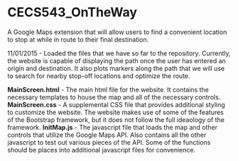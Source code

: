 # CECS543_OnTheWay
A Google Maps extension that will allow users to find a convenient location to stop at while in route to their final destination.

11/01/2015 - Loaded the files that we have so far to the repository. Currently, the website is capable of displaying the path once the user has entered an origin and destination. It also plots markers along the path that we will use to search for nearby stop-off locations and optimize the route.

<b>MainScreen.html</b> - The main html file for the website. It contains the necessary templates to house the map and all of the necessary controls.
<b>MainScreen.css</b> - A supplemental CSS file that provides additional styling to customize the website. The website makes use of some of the features of the Bootstrap framework, but it does not follow the full ideaology of the framework.
<b>InitMap.js</b> - The javascript file that loads the map and other controls that utilize the Google Maps API. Also contains all the other javascript to test out various pieces of the API. Some of the functions should be places into additional javascript files for convenience.